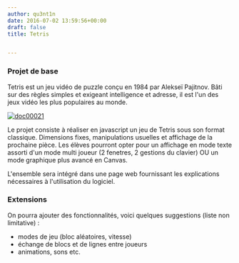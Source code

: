 ```yaml
---
author: qu3nt1n
date: 2016-07-02 13:59:56+00:00
draft: false
title: Tetris


---
```


### Projet de base





Tetris est un jeu vidéo de puzzle conçu en 1984 par Alekseï Pajitnov. Bâti sur des règles simples et exigeant intelligence et adresse, il est l'un des jeux vidéo les plus populaires au monde.




[![doc00021](http://qkzk.xyz/wp-content/uploads/2016/07/doc00021.png)
](http://qkzk.xyz/wp-content/uploads/2016/07/doc00021.png)




Le projet consiste à réaliser en javascript un jeu de Tetris sous son format classique. Dimensions fixes, manipulations usuelles et affichage de la prochaine pièce.
Les élèves pourront opter pour un affichage en mode texte assorti d'un mode multi joueur (2 fenetres, 2 gestions du clavier) OU un mode graphique plus avancé en Canvas.




L'ensemble sera intégré dans une page web fournissant les explications nécessaires à l'utilisation du logiciel.





### Extensions





On pourra ajouter des fonctionnalités, voici quelques suggestions (liste non limitative) :






  * modes de jeu (bloc aléatoires, vitesse)
  * échange de blocs et de lignes entre joueurs
  * animations, sons etc.

